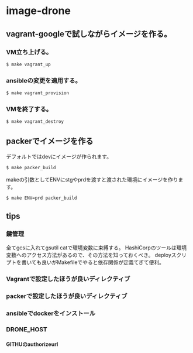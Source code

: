 # image-drone
## vagrant-googleで試しながらイメージを作る。
### VM立ち上げる。

```bash
$ make vagrant_up
```

### ansibleの変更を適用する。

```bash
$ make vagrant_provision
```

### VMを終了する。

```bash
$ make vagrant_destroy
```

## packerでイメージを作る
デフォルトではdevにイメージが作られます。

```bash
$ make packer_build
```

makeの引数としてENVにstgやprdを渡すと渡された環境にイメージを作ります。

```bash
$ make ENV=prd packer_build
```

## tips
### 鍵管理
全てgcsに入れてgsutil catで環境変数に束縛する。
HashiCorpのツールは環境変数へのアクセス方法があるので、その方法を知っておくべき。
deployスクリプトを書いても良いがMakefileでやると依存関係が定義てぎて便利。

### Vagrantで設定したほうが良いディレクティブ
### packerで設定したほうが良いディレクティブ
### ansibleでdockerをインストール
### DRONE_HOST
#### GITHUのauthorizeurl
